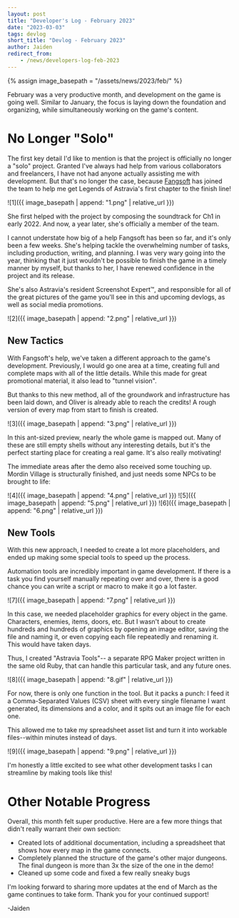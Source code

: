 ```yaml
---
layout: post
title: "Developer's Log - February 2023"
date: "2023-03-03"
tags: devlog
short_title: "Devlog - February 2023"
author: Jaiden
redirect_from:
    - /news/developers-log-feb-2023
---
```

{% assign image_basepath = "/assets/news/2023/feb/" %}

February was a very productive month, and development on the game is going well. Similar to January, the focus is laying down the foundation and organizing, while simultaneously working on the game's content. 

# No Longer "Solo"
The first key detail I'd like to mention is that the project is officially no longer a "solo" project. Granted I've always had help from various collaborators and freelancers, I have not had anyone actually assisting me with development. But that's no longer the case, because [Fangsoft](https://www.twitter.com/fangsoft_) has joined the team to help me get Legends of Astravia's first chapter to the finish line!

![1]({{ image_basepath | append: "1.png" | relative_url }})

She first helped with the project by composing the soundtrack for Ch1 in early 2022. And now, a year later, she's officially a member of the team.

I cannot understate how big of a help Fangsoft has been so far, and it's only been a few weeks. She's helping tackle the overwhelming number of tasks, including production, writing, and planning. I was very wary going into the year, thinking that it just wouldn't be possible to finish the game in a timely manner by myself, but thanks to her, I have renewed confidence in the project and its release.

She's also Astravia's resident Screenshot Expert™, and responsible for all of the great pictures of the game you'll see in this and upcoming devlogs, as well as social media promotions. 

![2]({{ image_basepath | append: "2.png" | relative_url }})

## New Tactics
With Fangsoft's help, we've taken a different approach to the game's development. Previously, I would go one area at a time, creating full and complete maps with all of the little details. While this made for great promotional material, it also lead to "tunnel vision".

But thanks to this new method, all of the groundwork and infrastructure has been laid down, and Oliver is already able to reach the credits! A rough version of every map from start to finish is created. 

![3]({{ image_basepath | append: "3.png" | relative_url }})

In this ant-sized preview, nearly the whole game is mapped out. Many of these are still empty shells without any interesting details, but it's the perfect starting place for creating a real game. It's also really motivating!

The immediate areas after the demo also received some touching up. Mordin Village is structurally finished, and just needs some NPCs to be brought to life:


![4]({{ image_basepath | append: "4.png" | relative_url }})
![5]({{ image_basepath | append: "5.png" | relative_url }})
![6]({{ image_basepath | append: "6.png" | relative_url }})


## New Tools
With this new approach, I needed to create a lot more placeholders, and ended up making some special tools to speed up the process.

Automation tools are incredibly important in game development. If there is a task you find yourself manually repeating over and over, there is a good chance you can write a script or macro to make it go a lot faster.

![7]({{ image_basepath | append: "7.png" | relative_url }})

In this case, we needed placeholder graphics for every object in the game. Characters, enemies, items, doors, etc. But I wasn't about to create hundreds and hundreds of graphics by opening an image editor, saving the file and naming it, or even copying each file repeatedly and renaming it. This would have taken days.

Thus, I created "Astravia Tools"-- a separate RPG Maker project written in the same old Ruby, that can handle this particular task, and any future ones.

![8]({{ image_basepath | append: "8.gif" | relative_url }})

For now, there is only one function in the tool. But it packs a punch: I feed it a Comma-Separated Values (CSV) sheet with every single filename I want generated, its dimensions and a color, and it spits out an image file for each one. 

This allowed me to take my spreadsheet asset list and turn it into workable files--within minutes instead of days. 

![9]({{ image_basepath | append: "9.png" | relative_url }})

I'm honestly a little excited to see what other development tasks I can streamline by making tools like this!

# Other Notable Progress
Overall, this month felt super productive. Here are a few more things that didn't really warrant their own section:
- Created lots of additional documentation, including a spreadsheet that shows how every map in the game connects.
- Completely planned the structure of the game's other major dungeons. The final dungeon is more than 3x the size of the one in the demo!
- Cleaned up some code and fixed a few really sneaky bugs

I'm looking forward to sharing more updates at the end of March as the game continues to take form. Thank you for your continued support!

-Jaiden